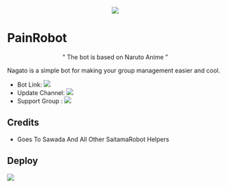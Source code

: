 <p align="center">
  <img src="https://telegra.ph/file/66c17e679a90c1caf555b.jpg">
</p>

# PainRobot

<p align="center">
 " The bot is based on Naruto Anime ”  
</p>




Nagato is a simple bot for making your group management easier and cool.

* Bot Link:  <a href="http://t.me/PainAkatsukiRobot" alt="FoundingtitanRobot"> <img src="https://img.shields.io/badge/-FoundingTitanRobot-red" /> </a>
* Update Channel: <a  href="https://t.me/NagatoUzumakiRobotUpdates/" alt="foundingtitanupdates"> <img src="https://img.shields.io/badge/-Update%20channel-lightgrey" /> </a>
* Support Group : <a href="https://t.me/NagatoUzumakiRobotSupport/" alt="foundingtitansupport"> <img src="https://img.shields.io/badge/!-Support%20Group-blue" /> </a>

## Credits 
* Goes To Sawada And All Other SaitamaRobot Helpers

## Deploy 
<a href="https://heroku.com/deploy?template=https://github.com/rockey170/FoundingTitanRobot"> <img src="https://img.shields.io/badge/-Deploy%20To%20Heroku-blueviolet" /> </a>
